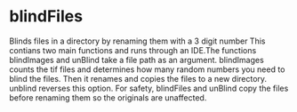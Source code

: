 # blindFiles
Blinds files in a directory by renaming them with a 3 digit number
This contians two main functions and runs through an IDE.The functions blindImages and unBlind take a file path as an argument. blindImages counts the tif files and determines how many random numbers you need to blind the files. Then it renames and copies the files to a new directory.
unblind reverses this option. For safety, blindFiles and unBlind copy the files before renaming them so the originals are unaffected. 

